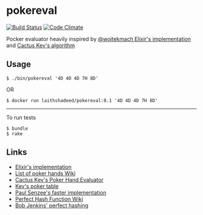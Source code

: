 # pokereval

[![Build Status](https://secure.travis-ci.org/laithshadeed/pokereval.svg?branch=master)](http://travis-ci.org/laithshadeed/pokereval)
[![Code Climate](https://codeclimate.com/github/laithshadeed/pokereval/badges/gpa.svg)](https://codeclimate.com/github/laithshadeed/pokereval)

Pocker evaluator heavily inspired by [@wojtekmach
Elixir's implementation](https://github.com/wojtekmach/poker_elixir) and [Cactus Kev's algorithm](http://suffe.cool/poker/evaluator.html)

## Usage

```
$ ./bin/pokereval '4D 4D 4D 7H 8D'
```

OR

```
$ docker run laithshadeed/pokereval:0.1 '4D 4D 4D 7H 8D'
```
---

To run tests

```
$ bundle
$ rake
```

## Links

- [Elixir's implementation](https://github.com/wojtekmach/poker_elixir)
- [List of poker hands Wiki](https://en.wikipedia.org/wiki/List_of_poker_hands)
- [Cactus Kev's Poker Hand Evaluator](http://suffe.cool/poker/evaluator.html)
- [Kev's poker table](http://suffe.cool/poker/7462.html)
- [Paul Senzee's faster implementation](https://web.archive.org/web/20180325123210/http://www.paulsenzee.com/2006/06/some-perfect-hash.html)
- [Perfect Hash Function Wiki](https://en.wikipedia.org/wiki/Perfect_hash_function)
- [Bob Jenkins' perfect hashing](http://burtleburtle.net/bob/hash/perfect.html)
